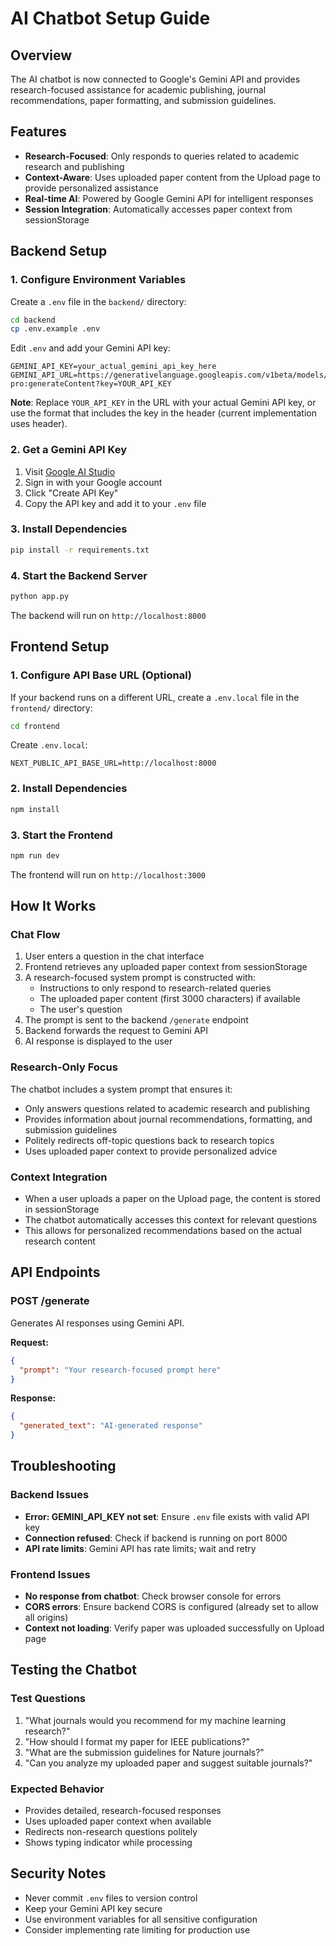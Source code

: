 # AI Chatbot Setup Guide

## Overview
The AI chatbot is now connected to Google's Gemini API and provides research-focused assistance for academic publishing, journal recommendations, paper formatting, and submission guidelines.

## Features
- **Research-Focused**: Only responds to queries related to academic research and publishing
- **Context-Aware**: Uses uploaded paper content from the Upload page to provide personalized assistance
- **Real-time AI**: Powered by Google Gemini API for intelligent responses
- **Session Integration**: Automatically accesses paper context from sessionStorage

## Backend Setup

### 1. Configure Environment Variables
Create a `.env` file in the `backend/` directory:

```bash
cd backend
cp .env.example .env
```

Edit `.env` and add your Gemini API key:

```env
GEMINI_API_KEY=your_actual_gemini_api_key_here
GEMINI_API_URL=https://generativelanguage.googleapis.com/v1beta/models/gemini-pro:generateContent?key=YOUR_API_KEY
```

**Note**: Replace `YOUR_API_KEY` in the URL with your actual Gemini API key, or use the format that includes the key in the header (current implementation uses header).

### 2. Get a Gemini API Key
1. Visit [Google AI Studio](https://makersuite.google.com/app/apikey)
2. Sign in with your Google account
3. Click "Create API Key"
4. Copy the API key and add it to your `.env` file

### 3. Install Dependencies
```bash
pip install -r requirements.txt
```

### 4. Start the Backend Server
```bash
python app.py
```

The backend will run on `http://localhost:8000`

## Frontend Setup

### 1. Configure API Base URL (Optional)
If your backend runs on a different URL, create a `.env.local` file in the `frontend/` directory:

```bash
cd frontend
```

Create `.env.local`:
```env
NEXT_PUBLIC_API_BASE_URL=http://localhost:8000
```

### 2. Install Dependencies
```bash
npm install
```

### 3. Start the Frontend
```bash
npm run dev
```

The frontend will run on `http://localhost:3000`

## How It Works

### Chat Flow
1. User enters a question in the chat interface
2. Frontend retrieves any uploaded paper context from sessionStorage
3. A research-focused system prompt is constructed with:
   - Instructions to only respond to research-related queries
   - The uploaded paper content (first 3000 characters) if available
   - The user's question
4. The prompt is sent to the backend `/generate` endpoint
5. Backend forwards the request to Gemini API
6. AI response is displayed to the user

### Research-Only Focus
The chatbot includes a system prompt that ensures it:
- Only answers questions related to academic research and publishing
- Provides information about journal recommendations, formatting, and submission guidelines
- Politely redirects off-topic questions back to research topics
- Uses uploaded paper context to provide personalized advice

### Context Integration
- When a user uploads a paper on the Upload page, the content is stored in sessionStorage
- The chatbot automatically accesses this context for relevant questions
- This allows for personalized recommendations based on the actual research content

## API Endpoints

### POST /generate
Generates AI responses using Gemini API.

**Request:**
```json
{
  "prompt": "Your research-focused prompt here"
}
```

**Response:**
```json
{
  "generated_text": "AI-generated response"
}
```

## Troubleshooting

### Backend Issues
- **Error: GEMINI_API_KEY not set**: Ensure `.env` file exists with valid API key
- **Connection refused**: Check if backend is running on port 8000
- **API rate limits**: Gemini API has rate limits; wait and retry

### Frontend Issues
- **No response from chatbot**: Check browser console for errors
- **CORS errors**: Ensure backend CORS is configured (already set to allow all origins)
- **Context not loading**: Verify paper was uploaded successfully on Upload page

## Testing the Chatbot

### Test Questions
1. "What journals would you recommend for my machine learning research?"
2. "How should I format my paper for IEEE publications?"
3. "What are the submission guidelines for Nature journals?"
4. "Can you analyze my uploaded paper and suggest suitable journals?"

### Expected Behavior
- Provides detailed, research-focused responses
- Uses uploaded paper context when available
- Redirects non-research questions politely
- Shows typing indicator while processing

## Security Notes
- Never commit `.env` files to version control
- Keep your Gemini API key secure
- Use environment variables for all sensitive configuration
- Consider implementing rate limiting for production use
